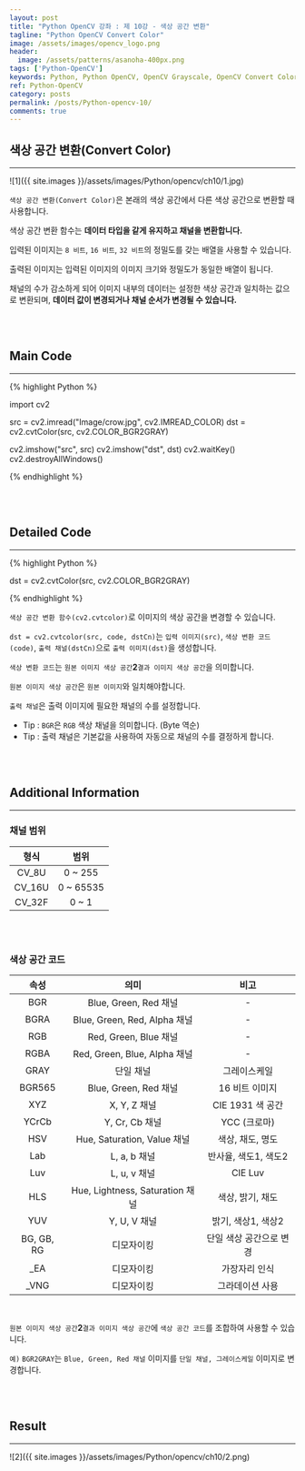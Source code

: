 ```yaml
---
layout: post
title: "Python OpenCV 강좌 : 제 10강 - 색상 공간 변환"
tagline: "Python OpenCV Convert Color"
image: /assets/images/opencv_logo.png
header:
  image: /assets/patterns/asanoha-400px.png
tags: ['Python-OpenCV']
keywords: Python, Python OpenCV, OpenCV Grayscale, OpenCV Convert Color
ref: Python-OpenCV
category: posts
permalink: /posts/Python-opencv-10/
comments: true
---
```


## 색상 공간 변환(Convert Color) ##
----------

![1]({{ site.images }}/assets/images/Python/opencv/ch10/1.jpg)

`색상 공간 변환(Convert Color)`은 본래의 색상 공간에서 다른 색상 공간으로 변환할 때 사용합니다.

색상 공간 변환 함수는 **데이터 타입을 같게 유지하고 채널을 변환합니다.**

입력된 이미지는 `8 비트`, `16 비트`, `32 비트`의 정밀도를 갖는 배열을 사용할 수 있습니다.

출력된 이미지는 입력된 이미지의 이미지 크기와 정밀도가 동일한 배열이 됩니다.

채널의 수가 감소하게 되어 이미지 내부의 데이터는 설정한 색상 공간과 일치하는 값으로 변환되며, **데이터 값이 변경되거나 채널 순서가 변경될 수 있습니다.**

<br>
<br>

## Main Code ##
----------

{% highlight Python %}

import cv2

src = cv2.imread("Image/crow.jpg", cv2.IMREAD_COLOR)
dst = cv2.cvtColor(src, cv2.COLOR_BGR2GRAY)

cv2.imshow("src", src)
cv2.imshow("dst", dst)
cv2.waitKey()
cv2.destroyAllWindows()

{% endhighlight %}

<br>
<br>

## Detailed Code ##
----------

{% highlight Python %}

dst = cv2.cvtColor(src, cv2.COLOR_BGR2GRAY)

{% endhighlight %}

`색상 공간 변환 함수(cv2.cvtcolor)`로 이미지의 색상 공간을 변경할 수 있습니다.

`dst = cv2.cvtcolor(src, code, dstCn)`는 `입력 이미지(src)`, `색상 변환 코드(code)`, `출력 채널(dstCn)`으로 `출력 이미지(dst)`을 생성합니다.

`색상 변환 코드`는 `원본 이미지 색상 공간`**2**`결과 이미지 색상 공간`을 의미합니다.

`원본 이미지 색상 공간`은 `원본 이미지`와 일치해야합니다.

`출력 채널`은 출력 이미지에 필요한 채널의 수를 설정합니다.

* Tip : `BGR`은 `RGB` 색상 채널을 의미합니다. (Byte 역순)
* Tip : 출력 채널은 기본값을 사용하여 자동으로 채널의 수를 결정하게 합니다.

<br>
<br>

## Additional Information ##
----------

### 채널 범위 ###

| 형식 | 범위 |
|:-----:|:------:|
| CV_8U | 0 ~ 255 |
| CV_16U | 0 ~ 65535 |
| CV_32F | 0 ~ 1 |

<br>
<br>

### 색상 공간 코드 ###

|    속성    |               의미              |           비고          |
|:----------:|:-------------------------------:|:-----------------------:|
|     BGR    |      Blue, Green, Red 채널      |            -            |
|    BGRA    |   Blue, Green, Red, Alpha 채널  |            -            |
|     RGB    |      Red, Green, Blue 채널      |            -            |
|    RGBA    |   Red, Green, Blue, Alpha 채널  |            -            |
|    GRAY    |            단일 채널            |       그레이스케일      |
|   BGR565   |      Blue, Green, Red 채널      |      16 비트 이미지     |
|     XYZ    |           X, Y, Z 채널          |     CIE 1931 색 공간    |
|    YCrCb   |          Y, Cr, Cb 채널         |       YCC (크로마)      |
|     HSV    |   Hue, Saturation, Value 채널   |     색상, 채도, 명도    |
|     Lab    |           L, a, b 채널          |   반사율, 색도1, 색도2  |
|     Luv    |           L, u, v 채널          |         CIE Luv         |
|     HLS    | Hue, Lightness, Saturation 채널 |     색상, 밝기, 채도    |
|     YUV    |           Y, U, V 채널          |    밝기, 색상1, 색상2   |
| BG, GB, RG |            디모자이킹           | 단일 색상 공간으로 변경 |
|     _EA    |            디모자이킹           |      가장자리 인식      |
|    _VNG    |            디모자이킹           |     그라데이션 사용     |

<br>

`원본 이미지 색상 공간`**2**`결과 이미지 색상 공간`에 `색상 공간 코드`를 조합하여 사용할 수 있습니다.

`예)` `BGR2GRAY`는 `Blue, Green, Red 채널` 이미지를 `단일 채널, 그레이스케일` 이미지로 변경합니다.

<br>
<br>

## Result ##
----------

![2]({{ site.images }}/assets/images/Python/opencv/ch10/2.png)

